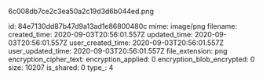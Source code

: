 6c008db7ce2c3ea50a2c19d3d6b044ed.png

id: 84e7130dd87b47d9a13ad1e86800480c
mime: image/png
filename: 
created_time: 2020-09-03T20:56:01.557Z
updated_time: 2020-09-03T20:56:01.557Z
user_created_time: 2020-09-03T20:56:01.557Z
user_updated_time: 2020-09-03T20:56:01.557Z
file_extension: png
encryption_cipher_text: 
encryption_applied: 0
encryption_blob_encrypted: 0
size: 10207
is_shared: 0
type_: 4